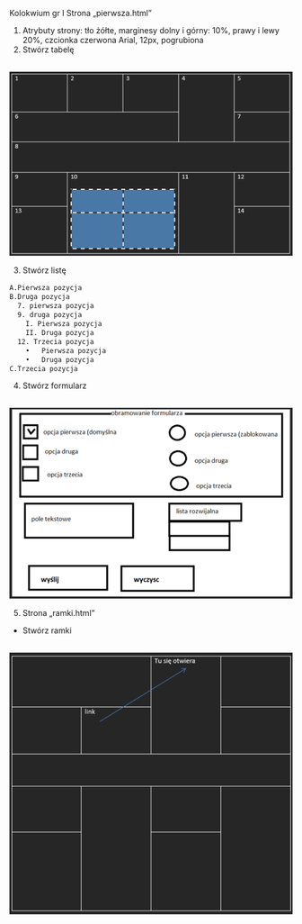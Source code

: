 Kolokwium gr I
Strona „pierwsza.html”
1.	Atrybuty strony: tło żółte, marginesy dolny i górny: 10%, prawy i lewy 20%, czcionka czerwona Arial, 12px, pogrubiona
2.	Stwórz tabelę

<br>![](img/kol1v7.png)

3.	Stwórz listę
```
A.Pierwsza pozycja
B.Druga pozycja
  7. pierwsza pozycja
  9. druga pozycja	
  	I. Pierwsza pozycja	
  	II. Druga pozycja
  12. Trzecia pozycja
    •	Pierwsza pozycja
    •	Druga pozycja
C.Trzecia pozycja
```
4.	Stwórz formularz

<br>![](img/kol1v8.png)

5. Strona „ramki.html”

- Stwórz ramki

<br>![](img/kol1v9.png)
